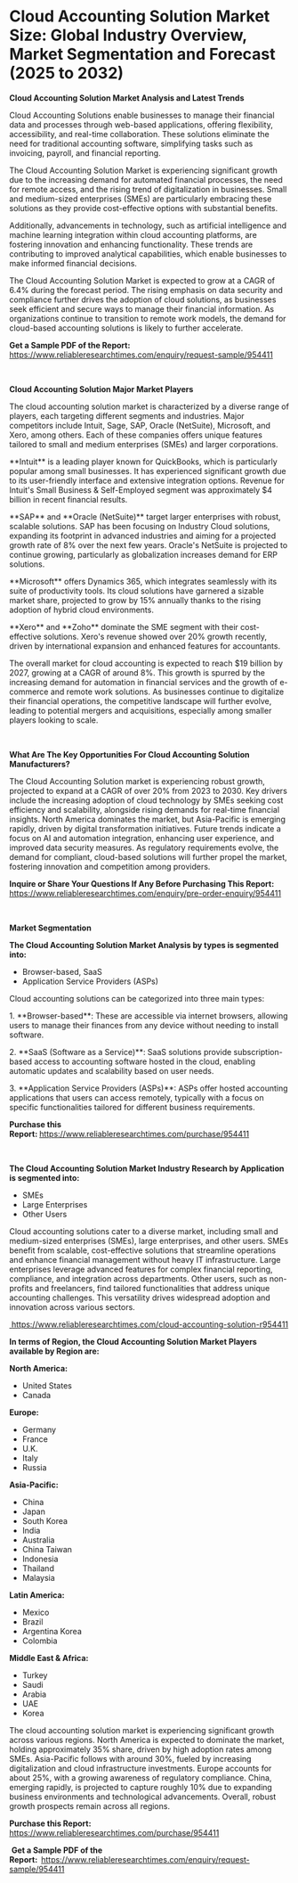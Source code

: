 <p><h1>Cloud Accounting Solution Market Size: Global Industry Overview, Market Segmentation and Forecast (2025 to 2032)</h1></p><p><strong>Cloud Accounting Solution Market Analysis and Latest Trends</strong></p>
<p><p>Cloud Accounting Solutions enable businesses to manage their financial data and processes through web-based applications, offering flexibility, accessibility, and real-time collaboration. These solutions eliminate the need for traditional accounting software, simplifying tasks such as invoicing, payroll, and financial reporting.</p><p>The Cloud Accounting Solution Market is experiencing significant growth due to the increasing demand for automated financial processes, the need for remote access, and the rising trend of digitalization in businesses. Small and medium-sized enterprises (SMEs) are particularly embracing these solutions as they provide cost-effective options with substantial benefits.</p><p>Additionally, advancements in technology, such as artificial intelligence and machine learning integration within cloud accounting platforms, are fostering innovation and enhancing functionality. These trends are contributing to improved analytical capabilities, which enable businesses to make informed financial decisions.</p><p>The Cloud Accounting Solution Market is expected to grow at a CAGR of 6.4% during the forecast period. The rising emphasis on data security and compliance further drives the adoption of cloud solutions, as businesses seek efficient and secure ways to manage their financial information. As organizations continue to transition to remote work models, the demand for cloud-based accounting solutions is likely to further accelerate.</p></p>
<p><strong>Get a Sample PDF of the Report:&nbsp;</strong> <a href="https://www.reliableresearchtimes.com/enquiry/request-sample/954411?utm_campaign=3043&utm_medium=2&utm_source=Github&utm_content=ia&utm_term=18042025&utm_id=cloud-accounting-solution">https://www.reliableresearchtimes.com/enquiry/request-sample/954411</a></p>
<p>&nbsp;</p>
<p><strong>Cloud Accounting Solution Major Market Players</strong></p>
<p><p>The cloud accounting solution market is characterized by a diverse range of players, each targeting different segments and industries. Major competitors include Intuit, Sage, SAP, Oracle (NetSuite), Microsoft, and Xero, among others. Each of these companies offers unique features tailored to small and medium enterprises (SMEs) and larger corporations.</p><p>**Intuit** is a leading player known for QuickBooks, which is particularly popular among small businesses. It has experienced significant growth due to its user-friendly interface and extensive integration options. Revenue for Intuit's Small Business & Self-Employed segment was approximately $4 billion in recent financial results.</p><p>**SAP** and **Oracle (NetSuite)** target larger enterprises with robust, scalable solutions. SAP has been focusing on Industry Cloud solutions, expanding its footprint in advanced industries and aiming for a projected growth rate of 8% over the next few years. Oracle's NetSuite is projected to continue growing, particularly as globalization increases demand for ERP solutions.</p><p>**Microsoft** offers Dynamics 365, which integrates seamlessly with its suite of productivity tools. Its cloud solutions have garnered a sizable market share, projected to grow by 15% annually thanks to the rising adoption of hybrid cloud environments.</p><p>**Xero** and **Zoho** dominate the SME segment with their cost-effective solutions. Xero's revenue showed over 20% growth recently, driven by international expansion and enhanced features for accountants.</p><p>The overall market for cloud accounting is expected to reach $19 billion by 2027, growing at a CAGR of around 8%. This growth is spurred by the increasing demand for automation in financial services and the growth of e-commerce and remote work solutions. As businesses continue to digitalize their financial operations, the competitive landscape will further evolve, leading to potential mergers and acquisitions, especially among smaller players looking to scale.</p></p>
<p>&nbsp;</p>
<p><strong>What Are The Key Opportunities For Cloud Accounting Solution Manufacturers?</strong></p>
<p><p>The Cloud Accounting Solution market is experiencing robust growth, projected to expand at a CAGR of over 20% from 2023 to 2030. Key drivers include the increasing adoption of cloud technology by SMEs seeking cost efficiency and scalability, alongside rising demands for real-time financial insights. North America dominates the market, but Asia-Pacific is emerging rapidly, driven by digital transformation initiatives. Future trends indicate a focus on AI and automation integration, enhancing user experience, and improved data security measures. As regulatory requirements evolve, the demand for compliant, cloud-based solutions will further propel the market, fostering innovation and competition among providers.</p></p>
<p><strong>Inquire or Share Your Questions If Any Before Purchasing This Report:</strong> <a href="https://www.reliableresearchtimes.com/enquiry/pre-order-enquiry/954411?utm_campaign=3043&utm_medium=2&utm_source=Github&utm_content=ia&utm_term=18042025&utm_id=cloud-accounting-solution">https://www.reliableresearchtimes.com/enquiry/pre-order-enquiry/954411</a></p>
<p>&nbsp;</p>
<p><strong>Market Segmentation</strong></p>
<p><strong>The Cloud Accounting Solution Market Analysis by types is segmented into:</strong></p>
<p><ul><li>Browser-based, SaaS</li><li>Application Service Providers (ASPs)</li></ul></p>
<p><p>Cloud accounting solutions can be categorized into three main types: </p><p>1. **Browser-based**: These are accessible via internet browsers, allowing users to manage their finances from any device without needing to install software.</p><p>2. **SaaS (Software as a Service)**: SaaS solutions provide subscription-based access to accounting software hosted in the cloud, enabling automatic updates and scalability based on user needs.</p><p>3. **Application Service Providers (ASPs)**: ASPs offer hosted accounting applications that users can access remotely, typically with a focus on specific functionalities tailored for different business requirements.</p></p>
<p><strong>Purchase this Report:&nbsp;</strong><a href="https://www.reliableresearchtimes.com/purchase/954411?utm_campaign=3043&utm_medium=2&utm_source=Github&utm_content=ia&utm_term=18042025&utm_id=cloud-accounting-solution">https://www.reliableresearchtimes.com/purchase/954411</a></p>
<p>&nbsp;</p>
<p><strong>The Cloud Accounting Solution Market Industry Research by Application is segmented into:</strong></p>
<p><ul><li>SMEs</li><li>Large Enterprises</li><li>Other Users</li></ul></p>
<p><p>Cloud accounting solutions cater to a diverse market, including small and medium-sized enterprises (SMEs), large enterprises, and other users. SMEs benefit from scalable, cost-effective solutions that streamline operations and enhance financial management without heavy IT infrastructure. Large enterprises leverage advanced features for complex financial reporting, compliance, and integration across departments. Other users, such as non-profits and freelancers, find tailored functionalities that address unique accounting challenges. This versatility drives widespread adoption and innovation across various sectors.</p></p>
<p><a href="https://www.reliableresearchtimes.com/cloud-accounting-solution-r954411?utm_campaign=3043&utm_medium=2&utm_source=Github&utm_content=ia&utm_term=18042025&utm_id=cloud-accounting-solution">&nbsp;https://www.reliableresearchtimes.com/cloud-accounting-solution-r954411</a></p>
<p><strong>In terms of Region, the Cloud Accounting Solution Market Players available by Region are:</strong></p>
<p>
    <p> <strong> North America: </strong>
        <ul>
            <li>United States</li>
            <li>Canada</li>
        </ul>
        </p> 
    <p> <strong> Europe: </strong>
        <ul>
            <li>Germany</li>
            <li>France</li>
            <li>U.K.</li>
            <li>Italy</li>
            <li>Russia</li>
        </ul>
        </p> 
    <p> <strong> Asia-Pacific: </strong>
        <ul>
            <li>China</li>
            <li>Japan</li>
            <li>South Korea</li>
            <li>India</li>
            <li>Australia</li>
            <li>China Taiwan</li>
            <li>Indonesia</li>
            <li>Thailand</li>
            <li>Malaysia</li>
        </ul>
        </p> 
    <p> <strong> Latin America: </strong>
        <ul>
            <li>Mexico</li>
            <li>Brazil</li>
            <li>Argentina Korea</li>
            <li>Colombia</li>
        </ul>
        </p> 
    <p> <strong> Middle East & Africa: </strong>
        <ul>
            <li>Turkey</li>
            <li>Saudi</li>
            <li>Arabia</li>
            <li>UAE</li>
            <li>Korea</li>
        </ul>
    </p>
    </p>
<p><p>The cloud accounting solution market is experiencing significant growth across various regions. North America is expected to dominate the market, holding approximately 35% share, driven by high adoption rates among SMEs. Asia-Pacific follows with around 30%, fueled by increasing digitalization and cloud infrastructure investments. Europe accounts for about 25%, with a growing awareness of regulatory compliance. China, emerging rapidly, is projected to capture roughly 10% due to expanding business environments and technological advancements. Overall, robust growth prospects remain across all regions.</p></p>
<p><strong>Purchase this Report: </strong><a href="https://www.reliableresearchtimes.com/purchase/954411?utm_campaign=3043&utm_medium=2&utm_source=Github&utm_content=ia&utm_term=18042025&utm_id=cloud-accounting-solution">https://www.reliableresearchtimes.com/purchase/954411</a></p>
<p>&nbsp;<strong>Get a Sample PDF of the Report:&nbsp;&nbsp;</strong><a href="https://www.reliableresearchtimes.com/enquiry/request-sample/954411?utm_campaign=3043&utm_medium=2&utm_source=Github&utm_content=ia&utm_term=18042025&utm_id=cloud-accounting-solution">https://www.reliableresearchtimes.com/enquiry/request-sample/954411</a></p>
<p><strong></strong></p>
<p><p></p><p></p><p></p></p>